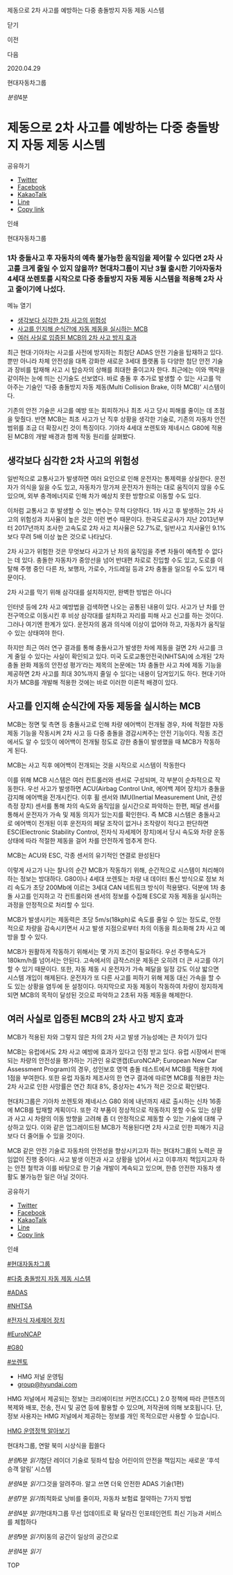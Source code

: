 제동으로 2차 사고를 예방하는 다중 충돌방지 자동 제동 시스템






닫기

이전

다음

2020.04.29

현대자동차그룹


*분량*4분

# 제동으로 2차 사고를 예방하는 다중 충돌방지 자동 제동 시스템

공유하기

* [Twitter](# "새창으로 열림")
* [Facebook](# "새창으로 열림")
* [KakaoTalk](# "새창으로 열림")
* [Line](# "새창으로 열림")
* [Copy link](#)

인쇄

현대자동차그룹



### 1차 충돌사고 후 자동차의 예측 불가능한 움직임을 제어할 수 있다면 2차 사고를 크게 줄일 수 있지 않을까? 현대차그룹이 지난 3월 출시한 기아자동차 4세대 쏘렌토를 시작으로 다중 충돌방지 자동 제동 시스템을 적용해 2차 사고 줄이기에 나섰다.

메뉴 열기

* [생각보다 심각한 2차 사고의 위험성](#target2)
* [사고를 인지해 순식간에 자동 제동을 실시하는 MCB](#target6)
* [여러 사실로 입증된 MCB의 2차 사고 방지 효과](#target12)



최근 현대·기아차는 사고를 사전에 방지하는 최첨단 ADAS 안전 기술을 탑재하고 있다. 뿐만 아니라 차체 안전성을 대폭 강화한 새로운 3세대 플랫폼 등 다양한 첨단 안전 기술과 장비를 탑재해 사고 시 탑승자의 상해를 최대한 줄이고자 한다. 최근에는 이와 맥락을 같이하는 눈에 띄는 신기술도 선보였다. 바로 충돌 후 추가로 발생할 수 있는 사고를 막아주는 기술인 ‘다중 충돌방지 자동 제동(Multi Collision Brake, 이하 MCB)’ 시스템이다.

기존의 안전 기술은 사고를 예방 또는 회피하거나 최초 사고 당시 피해를 줄이는 데 초점을 맞췄다. 반면 MCB는 최초 사고가 난 직후 상황을 생각한 기술로, 기존의 자동차 안전 범위를 조금 더 확장시킨 것이 특징이다. 기아차 4세대 쏘렌토와 제네시스 G80에 적용된 MCB의 개발 배경과 함께 작동 원리를 살펴봤다.

## 생각보다 심각한 2차 사고의 위험성



일반적으로 교통사고가 발생하면 여러 요인으로 인해 운전자는 통제력을 상실한다. 운전자가 의식을 잃을 수도 있고, 자동차가 망가져 운전자가 원하는 대로 움직이지 않을 수도 있으며, 외부 충격에너지로 인해 차가 예상치 못한 방향으로 이동할 수도 있다.

이처럼 교통사고 후 발생할 수 있는 변수는 무척 다양하다. 1차 사고 후 발생하는 2차 사고의 위험성과 치사율이 높은 것은 이런 변수 때문이다. 한국도로공사가 지난 2013년부터 2017년까지 조사한 고속도로 2차 사고 치사율은 52.7%로, 일반사고 치사율인 9.1%보다 무려 5배 이상 높은 것으로 나타났다.

2차 사고가 위험한 것은 무엇보다 사고가 난 차의 움직임을 주변 차들이 예측할 수 없다는 데 있다. 충돌한 자동차가 중앙선을 넘어 반대편 차로로 진입할 수도 있고, 도로를 이탈해 주행 중인 다른 차, 보행자, 가로수, 가드레일 등과 2차 충돌을 일으킬 수도 있기 때문이다.

2차 사고를 막기 위해 삼각대를 설치하지만, 완벽한 방법은 아니다



인터넷 등에 2차 사고 예방법을 검색하면 나오는 공통된 내용이 있다. 사고가 난 차를 안전구역으로 이동시킨 후 비상 삼각대를 설치하고 자리를 피해 사고 신고를 하는 것이다. 그러나 여기엔 한계가 있다. 운전자의 몸과 의식에 이상이 없어야 하고, 자동차가 움직일 수 있는 상태여야 한다.

하지만 최근 여러 연구 결과를 통해 충돌사고가 발생한 차에 제동을 걸면 2차 사고를 크게 줄일 수 있다는 사실이 확인되고 있다. 미국 도로교통안전국(NHTSA)에 소개된 ‘2차 충돌 완화 제동의 안전성 평가’라는 제목의 논문에는 1차 충돌한 사고 차에 제동 기능을 제공하면 2차 사고를 최대 30%까지 줄일 수 있다는 내용이 담겨있기도 하다. 현대·기아차가 MCB를 개발해 적용한 것에는 바로 이러한 이론적 배경이 있다.

## 사고를 인지해 순식간에 자동 제동을 실시하는 MCB



MCB는 정면 및 측면 등 충돌사고로 인해 차량 에어백이 전개될 경우, 차에 적절한 자동 제동 기능을 작동시켜 2차 사고 등 다중 충돌을 경감시켜주는 안전 기능이다. 작동 조건에서도 알 수 있듯이 에어백이 전개될 정도로 강한 충돌이 발생했을 때 MCB가 작동하게 된다.

MCB는 사고 직후 에어백이 전개되는 것을 시작으로 시스템이 작동한다



이를 위해 MCB 시스템은 여러 컨트롤러와 센서로 구성되며, 각 부분이 순차적으로 작동한다. 우선 사고가 발생하면 ACU(Airbag Control Unit, 에어백 제어 장치)가 충돌을 감지해 에어백을 전개시킨다. 이후 휠 센서와 IMU(Inertial Measurement Unit, 관성 측정 장치) 센서를 통해 차의 속도와 움직임을 실시간으로 파악하는 한편, 페달 센서를 통해서 운전자가 가속 및 제동 의지가 있는지를 확인한다. 즉 MCB 시스템은 충돌사고로 에어백이 전개된 이후 운전자의 페달 조작이 없거나 조작량이 적다고 판단하면 ESC(Electronic Stability Control, 전자식 자세제어 장치)에서 당시 속도와 차량 운동 상태에 따라 적절한 제동을 걸어 차를 안전하게 멈추게 한다.

MCB는 ACU와 ESC, 각종 센서의 유기적인 연결로 완성된다



이렇게 사고가 나는 찰나의 순간 MCB가 작동하기 위해, 순간적으로 시스템이 처리해야 하는 정보는 방대하다. G80이나 4세대 쏘렌토는 차량 내 데이터 통신 방식으로 정보 처리 속도가 초당 200Mb에 이르는 3세대 CAN 네트워크 방식이 적용됐다. 덕분에 1차 충돌 사고를 인지하고 각 컨트롤러와 센서의 정보를 수집해 ESC로 자동 제동을 실시하는 과정을 안정적으로 처리할 수 있다.

MCB가 발생시키는 제동력은 초당 5m/s(18kph)로 속도를 줄일 수 있는 정도로, 안정적으로 차량을 감속시키면서 사고 발생 지점으로부터 차의 이동을 최소화해 2차 사고 예방을 할 수 있다.

MCB가 원활하게 작동하기 위해서는 몇 가지 조건이 필요하다. 우선 주행속도가 180km/h를 넘어서는 안된다. 고속에서의 급작스러운 제동은 오히려 더 큰 사고를 야기할 수 있기 때문이다. 또한, 자동 제동 시 운전자가 가속 페달을 일정 강도 이상 밟으면 시스템 개입이 해제된다. 운전자가 또 다른 사고를 피하기 위해 제동 대신 가속을 할 수도 있는 상황을 염두에 둔 설정이다. 마지막으로 자동 제동이 작동하여 차량이 정지하게 되면 MCB의 목적이 달성된 것으로 파악하고 2초뒤 자동 제동을 해제한다.

## 여러 사실로 입증된 MCB의 2차 사고 방지 효과



MCB가 적용된 차와 그렇지 않은 차의 2차 사고 발생 가능성에는 큰 차이가 있다



MCB는 유럽에서도 2차 사고 예방에 효과가 있다고 인정 받고 있다. 유럽 시장에서 판매되는 차량의 안전성을 평가하는 기관인 유로앤캡(EuroNCAP; European New Car Assessment Program)의 경우, 성인보호 영역 충돌 테스트에서 MCB를 적용한 차에 1점을 부여한다. 또한 유럽 자동차 제조사의 한 연구 결과에 따르면 MCB를 적용한 차는 2차 사고로 인한 사망률은 연간 최대 8%, 중상자는 4%가 적은 것으로 확인됐다.

현대차그룹은 기아차 쏘렌토와 제네시스 G80 외에 내년까지 새로 출시하는 신차 16종에 MCB를 탑재할 계획이다. 또한 각 부품이 정상적으로 작동하지 못할 수도 있는 상황과 사고 시 차량의 이동 방향을 고려해 좀 더 안정적으로 제동할 수 있는 기술에 대해 구상하고 있다. 이와 같은 업그레이드된 MCB가 적용된다면 2차 사고로 인한 피해가 지금보다 더 줄어들 수 있을 것이다.

MCB 같은 안전 기술로 자동차의 안전성을 향상시키고자 하는 현대차그룹의 노력은 끊임없이 진행 중이다. 사고 발생 이전과 사고 상황을 넘어서 사고 이후까지 책임지고자 하는 안전 철학과 이를 바탕으로 한 기술 개발이 계속되고 있으며, 한층 안전한 자동차 생활도 불가능한 일은 아닐 것이다.



공유하기

* [Twitter](# "새창으로 열림")
* [Facebook](# "새창으로 열림")
* [KakaoTalk](# "새창으로 열림")
* [Line](# "새창으로 열림")
* [Copy link](#)

인쇄

[#현대자동차그룹](/tag/727)

[#다중 충돌방지 자동 제동 시스템](/tag/1501)

[#ADAS](/tag/741)

[#NHTSA](/tag/1168)

[#전자식 자세제어 장치](/tag/1537)

[#EuroNCAP](/tag/1538)

[#G80](/tag/1178)

[#쏘렌토](/tag/990)



* HMG 저널 운영팀
* [group@hyundai.com](mailto:group@hyundai.com)

HMG 저널에서 제공되는 정보는 크리에이티브 커먼즈(CCL) 2.0 정책에 따라 콘텐츠의 복제와 배포, 전송, 전시 및 공연 등에 활용할 수 있으며, 저작권에 의해 보호됩니다.
단, 정보 사용자는 HMG 저널에서 제공하는 정보를 개인 목적으로만 사용할 수 있습니다.

[HMG 운영정책 알아보기](/footer/operationRegist)

현대차그룹, 연말 북미 시상식을 휩쓸다

*분량*6분 *읽기*첨단 레이더 기술로 뒷좌석 탑승 어린이의 안전을 책임지는 새로운 ‘후석 승객 알림’ 시스템

*분량*4분 *읽기*그것을 알려주마. 알고 쓰면 더욱 안전한 ADAS 기술(1편)

*분량*7분 *읽기*최적화로 낭비를 줄이자, 자동차 보험료 절약하는 7가지 방법

*분량*4분 *읽기*현대차그룹 무선 업데이트로 확 달라진 인포테인먼트 최신 기능과 서비스를 체험하다

*분량*9분 *읽기*이동의 공간이 일상의 공간으로

*분량*4분 *읽기*

TOP